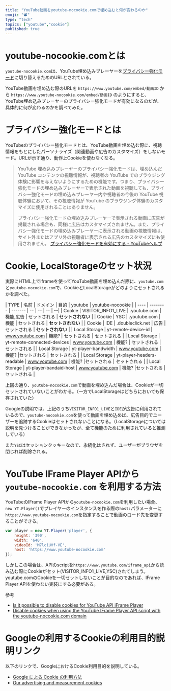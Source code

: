 ```yaml
---
title: "YouTube動画をyoutube-nocookie.comで埋め込むと何が変わるのか"
emoji: "📽️"
type: "tech"
topics: ["youtube","cookie"]
published: true
---
```

# youtube-nocookie.comとは

`youtube-nocookie.com`は、YouTube埋め込みプレーヤーを[プライバシー強化モード](https://support.google.com/youtube/answer/171780?hl=ja#zippy=%2C%E3%83%97%E3%83%A9%E3%82%A4%E3%83%90%E3%82%B7%E3%83%BC%E5%BC%B7%E5%8C%96%E3%83%A2%E3%83%BC%E3%83%89%E3%82%92%E6%9C%89%E5%8A%B9%E3%81%AB%E3%81%99%E3%82%8B)に切り替えるためのURLとされている。

YouTube動画を埋め込む際のURLを `https://www.youtube.com/embed/動画ID` から `https://www.youtube-nocookie.com/embed/動画ID` のようにすると、YouTube埋め込みプレーヤーのプライバシー強化モードが有効になるのだが、具体的に何が変わるのかを調べてみた。

# プライバシー強化モードとは

YouTubeのプライバシー強化モードとは、YouTube動画を埋め込む際に、視聴情報をもとにしたパーソナライズ（関連動画や広告のカスタマイズ）をしないモード。URLが示す通り、動作上Cookieを使わなくなる。


> YouTube 埋め込みプレーヤーのプライバシー強化モードは、埋め込んだ YouTube コンテンツの視聴情報が、視聴者の YouTube でのブラウジング体験に影響を与えないようにするための機能です。つまり、プライバシー強化モードの埋め込みプレーヤーで表示された動画を視聴しても、プライバシー強化モードの埋め込みプレーヤー内や視聴者の今後の YouTube 視聴体験において、その視聴情報が YouTube のブラウジング体験のカスタマイズに使用されることはありません。
> 
> プライバシー強化モードの埋め込みプレーヤーで表示される動画に広告が掲載される場合も、同様に広告はカスタマイズされません。また、プライバシー強化モードの埋め込みプレーヤーに表示される動画の視聴情報は、サイト外またはアプリ外の視聴者に表示される広告のカスタマイズにも使用されません。
[プライバシー強化モードを有効にする - YouTubeヘルプ](https://support.google.com/youtube/answer/171780?hl=ja#zippy=%2C%E3%83%97%E3%83%A9%E3%82%A4%E3%83%90%E3%82%B7%E3%83%BC%E5%BC%B7%E5%8C%96%E3%83%A2%E3%83%BC%E3%83%89%E3%82%92%E6%9C%89%E5%8A%B9%E3%81%AB%E3%81%99%E3%82%8B)

# Cookie, LocalStorageのセット状況

実際にHTML上でiframeを使ってYouTube動画を埋め込んだ際に、`youtube.com`と`youtube-nocookie.com`で、CookieとLocalStorageがどのようにセットされるかを調べた。

| TYPE | 名前 | ドメイン | 目的 | youtube | youtube-nocookie |
| ---- | -------- | ------- | -- | -- | -- | --|
| Cookie | VISITOR_INFO1_LIVE | .youtube.com | 機能,広告 | セットされる | **セットされない** |
| Cookie | YSC | .youtube.com | 機能 | セットされる | **セットされない** |
| Cookie | IDE | .doubleclick.net | 広告 | セットされる | **セットされない** |
| Local Storage | yt-remote-device-id | www.youtube.com | 機能? | セットされる | セットされる |
| Local Storage | yt-remote-connected-devices | www.youtube.com | 機能? | セットされる | セットされる |
| Local Storage | yt-player-bandwidth | www.youtube.com | 機能? |セットされる | セットされる |
| Local Storage | yt-player-headers-readable | www.youtube.com | 機能? |セットされる | セットされる |
| Local Storage | yt-player-bandaid-host | www.youtube.com | 機能? |セットされる | セットされる |

上図の通り、`youtube-nocookie.com`で動画を埋め込んだ場合は、Cookieが一切セットされていないことがわかる。（一方でLocalStorageはどちらにおいても保存されていた）

Googleの説明では、上記のうち`VISITOR_INFO1_LIVE`と`IDE`が広告に利用されているので、`youtube-nocookie.com`を使って動画を埋め込めば、広告目的でユーザーを追跡するCookieはセットされないことになる。（LocalStorageについては説明を見つけることができなかったが、全て機能のために利用されていると推測している）

また`YSC`はセッションクッキーなので、永続化はされず、ユーザーがブラウザを閉じれば削除される。

# YouTube IFrame Player APIから `youtube-nocookie.com` を利用する方法

YouTubeのIFrame Player APIから`youtube-nocookie.com`を利用したい場合、`new YT.Player()`でプレイヤーのインスタンスを作る際の`host:`パラメーターに`https://www.youtube-nocookie.com`を指定することで動画のロード先を変更することができる。

```javascript
var player = new YT.Player('player', {
    height: '390',
    width: '640',
    videoId: 'M7lc1UVf-VE',
    host: 'https://www.youtube-nocookie.com'
});
```

しかしこの場合は、APIのscriptを`https://www.youtube.com/iframe_api`から読み込む際にCookieがセット(VISITOR_INFO1_LIVE,YSC)されてしまう。youtube.comのCookieを一切セットしないことが目的なのであれば、IFrame Player APIを使わない実装にする必要がある。

参考
- [Is it possible to disable cookies for YouTube API iFrame Player](https://stackoverflow.com/a/50235669/992937)
- [Disable cookies when using the YouTube IFrame Player API script with the youtube-nocookie.com domain](https://stackoverflow.com/questions/63792338/disable-cookies-when-using-the-youtube-iframe-player-api-script-with-the-youtube)

# Googleの利用するCookieの利用目的説明リンク

以下のリンクで、GoogleにおけるCookie利用目的を説明している。

- [Google による Cookie の利用方法](https://policies.google.com/technologies/cookies)
- [Our advertising and measurement cookies](https://business.safety.google/adscookies/)
